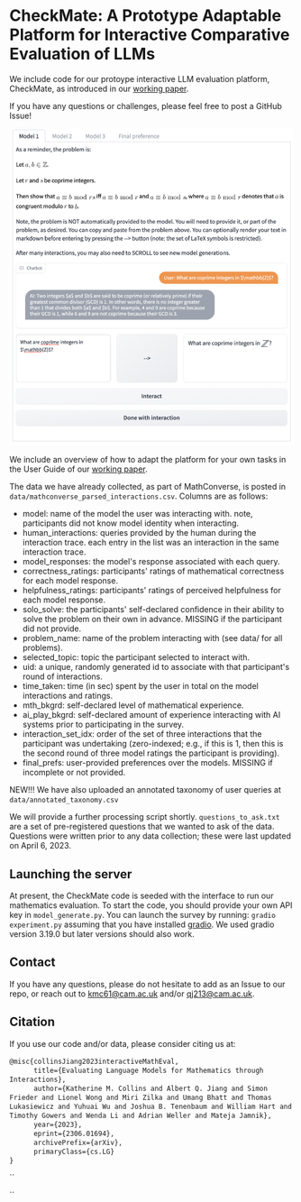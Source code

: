 # CheckMate: A Prototype Adaptable Platform for Interactive Comparative Evaluation of LLMs 

We include code for our protoype interactive LLM evaluation platform, CheckMate, as introduced in our [working paper](https://arxiv.org/abs/2306.01694). 

If you have any questions or challenges, please feel free to post a GitHub Issue! 

![Image](interface1.png)

We include an overview of how to adapt the platform for your own tasks in the User Guide of our [working paper](https://arxiv.org/abs/2306.01694).

The data we have already collected, as part of MathConverse, is posted in ``data/mathconverse_parsed_interactions.csv``. Columns are as follows: 
* model: name of the model the user was interacting with. note, participants did not know model identity when interacting.
* human_interactions: queries provided by the human during the interaction trace. each entry in the list was an interaction in the same interaction trace.
* model_responses: the model's response associated with each query. 
* correctness_ratings: participants' ratings of mathematical correctness for each model response.
* helpfulness_ratings: participants' ratings of perceived helpfulness for each model response.
* solo_solve: the participants' self-declared confidence in their ability to solve the problem on their own in advance. MISSING if the participant did not provide.
* problem_name: name of the problem interacting with (see data/ for all problems). 
* selected_topic: topic the participant selected to interact with. 
* uid: a unique, randomly generated id to associate with that participant's round of interactions.
* time_taken: time (in sec) spent by the user in total on the model interactions and ratings.
* mth_bkgrd: self-declared level of mathematical experience.
* ai_play_bkgrd: self-declared amount of experience interacting with AI systems prior to participating in the survey.
* interaction_set_idx: order of the set of three interactions that the participant was undertaking (zero-indexed; e.g., if this is 1, then this is the second round of three model ratings the participant is providing). 
* final_prefs: user-provided preferences over the models. MISSING if incomplete or not provided.

NEW!!! We have also uploaded an annotated taxonomy of user queries at ``data/annotated_taxonomy.csv``

We will provide a further processing script shortly. ``questions_to_ask.txt`` are a set of pre-registered questions that we wanted to ask of the data. Questions were written prior to any data collection; these were last updated on April 6, 2023.

## Launching the server
At present, the CheckMate code is seeded with the interface to run our mathematics evaluation. To start the code, you should provide your own API key in ``model_generate.py``. You can launch the survey by running: ``gradio experiment.py`` assuming that you have installed [gradio](https://gradio.app/). We used gradio version 3.19.0 but later versions should also work.

## Contact
If you have any questions, please do not hesitate to add as an Issue to our repo, or reach out to kmc61@cam.ac.uk and/or qj213@cam.ac.uk.

## Citation
If you use our code and/or data, please consider citing us at: 
```
@misc{collinsJiang2023interactiveMathEval,
      title={Evaluating Language Models for Mathematics through Interactions}, 
      author={Katherine M. Collins and Albert Q. Jiang and Simon Frieder and Lionel Wong and Miri Zilka and Umang Bhatt and Thomas Lukasiewicz and Yuhuai Wu and Joshua B. Tenenbaum and William Hart and Timothy Gowers and Wenda Li and Adrian Weller and Mateja Jamnik},
      year={2023},
      eprint={2306.01694},
      archivePrefix={arXiv},
      primaryClass={cs.LG}
}
```

``

``
